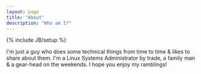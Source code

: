 ```yaml
---
layout: page
title: "About"
description: "Who am I?"
---
```

{% include JB/setup %}

I'm just a guy who does some technical things from time to time & likes to share about them.  I'm a Linux Systems Administrator by trade, a family man & a gear-head on the weekends.  I hope you enjoy my ramblings!
